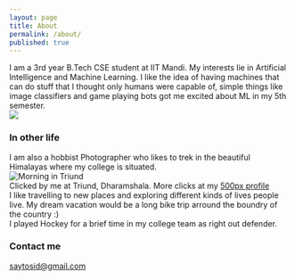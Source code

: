 ```yaml
---
layout: page
title: About
permalink: /about/
published: true
---
```

I am a 3rd year B.Tech CSE student at IIT Mandi. My interests lie in Artificial Intelligence and Machine Learning. I like the idea of having machines that can do stuff that I thought only humans were capable of, simple things like image classifiers and game playing bots got me excited about ML in my 5th semester.   
![]({{site.baseurl}}/images/ML_meme.jpg)  
### In other life
I am also a hobbist Photographer who likes to trek in the beautiful Himalayas where my college is situated.  
![Morning in Triund]({{site.baseurl}}/images/triund.jpg)  
Clicked by me at Triund, Dharamshala. More clicks at my [500px profile](http://500px.com/saytosid "Siddhant Kumar | 500px")  
I like travelling to new places and exploring different kinds of lives people live. My dream vacation would be a long bike trip arround the boundry of the country :)  
I played Hockey for a brief time in my college team as right out defender.


### Contact me

[saytosid@gmail.com](mailto:saytosid@gmail.com)
